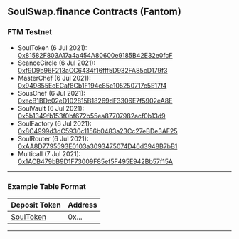 ## SoulSwap.finance Contracts (Fantom)
 
### FTM Testnet
- SoulToken (6 Jul 2021): [0x81582F803A17a4a454A80600e9185B42E32e0fcF](https://testnet.ftmscan.com/address/0x81582F803A17a4a454A80600e9185B42E32e0fcF#code)
- SeanceCircle (6 Jul 2021): [0xf9D9b96F213aCC6434f16fff5D932FA85cD179f3](https://testnet.ftmscan.com/address/0xf9D9b96F213aCC6434f16fff5D932FA85cD179f3#code) 
- MasterChef (6 Jul 2021): [0x949855EeECaf8Cb1F194c85e105250717c5E17f4](https://testnet.ftmscan.com/address/0x949855EeECaf8Cb1F194c85e105250717c5E17f4#code) 
- SousChef (6 Jul 2021): [0xecB1BDc02eD102815B18269dF3306E7f5902eA8E](https://testnet.ftmscan.com/address/0xecB1BDc02eD102815B18269dF3306E7f5902eA8E#code) 
- SoulVault (6 Jul 2021): [0x5b1349fb153f0bf672b55ea87707982acf0b13d9](https://testnet.ftmscan.com/address/0x5b1349fb153f0bf672b55ea87707982acf0b13d9#code) 
- SoulFactory (6 Jul 2021): [0x8C4999d3dC5930c1156b0483a23Cc27eBDe3AF25](https://testnet.ftmscan.com/address/0x8C4999d3dC5930c1156b0483a23Cc27eBDe3AF25#code) 
- SoulRouter (6 Jul 2021): [0xAA8D7795593E0103a3093475074D46d3948B7bB1](https://testnet.ftmscan.com/address/0xAA8D7795593E0103a3093475074D46d3948B7bB1#code)
- Multicall (7 Jul 2021): [0x1ACB479bB9D1F73009F85ef5F495E942Bb57f15A](https://testnet.ftmscan.com/address/0x1ACB479bB9D1F73009F85ef5F495E942Bb57f15A#code)

---

### Example Table Format

| Deposit Token | Address | 
| --- | --- | 
| [SoulToken](https://etherscan.io/address/) | 0x... |

---
